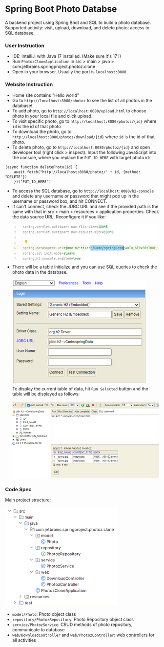 # Spring Boot Photo Databse

A backend project using Spring Boot and SQL to build a photo database.
Supported activity: visit, upload, download, and delete photo; access to SQL database.

### User Instruction
* IDE: IntelliJ, with Java 17 installed. (Make sure it's 17 !)
* Run `PhotozCloneApplication` in src > main > java > com.jetbrains.springproject.photoz.clone
* Open in your browser. Usually the port is `localhost:8080`

### Website Instruction
* Home site contains "Hello world"
* Go to `http://localhost:8080/photoz` to see the list of all photos in the database\
* To add photo, go to `http://localhost:8080/upload.html` to choose photo in your local file and click upload.
* To visit specific photo, go to `http://localhost:8080/photoz/{id}` where `id` is the id of that photo
* To download the photo, go to `http://localhost:8080/photoz/download/{id}` where `id` is the id of that photo.
* To delete photo, go to `http://localhost:8080/photoz/{id}` and open developer tool
  (right click > inspect). Input the following JavaScript into the console, where you replace the
`PUT_ID_HERE` with target photo id:
```
(async function deletePhoto(id) {
    await fetch("http://localhost:8080/photoz/" + id, {method: "DELETE"})
    })("PUT_ID_HERE")
```
* To access the SQL database, go to `http://localhost:8080/h2-console` and delete any username or password that
might pop up in the username or password box, and hit CONNECT. 
* If can't connect, check the JDBC URL and see if the provided path is the same with that in
src > main > resources > application.properties. Check the data source URL. Reconfigure it if you like:\
\
![img_4.png](img_4.png)
* There will be a table initialize and
you can use SQL queries to check the photo data in the database.\
\
![img_1.png](img_1.png)\
To display the current table of data, hit `Run Selected` button and the table will be displayed as follows:\
\
![img_2.png](img_2.png)


### Code Spec
Main project structure:\
\
![img_3.png](img_3.png)
* `model/Photo`: Photo object class
* `repository/PhotozRepository`: Photo Repository object class
* `service/PhotozService`: CRUD methods of photo repository, communicate to database
* `web/DownloadController` and `web/PhotozController`: web controllers for all activities

